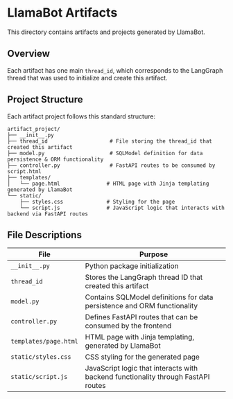 # LlamaBot Artifacts

This directory contains artifacts and projects generated by LlamaBot.

## Overview

Each artifact has one main `thread_id`, which corresponds to the LangGraph thread that was used to initialize and create this artifact.

## Project Structure

Each artifact project follows this standard structure:

```
artifact_project/
├── __init__.py
├── thread_id                    # File storing the thread_id that created this artifact
├── model.py                     # SQLModel definition for data persistence & ORM functionality
├── controller.py                # FastAPI routes to be consumed by script.html
├── templates/
│   └── page.html               # HTML page with Jinja templating generated by LlamaBot
└── static/
    ├── styles.css              # Styling for the page
    └── script.js               # JavaScript logic that interacts with backend via FastAPI routes
```

## File Descriptions

| File | Purpose |
|------|---------|
| `__init__.py` | Python package initialization |
| `thread_id` | Stores the LangGraph thread ID that created this artifact |
| `model.py` | Contains SQLModel definitions for data persistence and ORM functionality |
| `controller.py` | Defines FastAPI routes that can be consumed by the frontend |
| `templates/page.html` | HTML page with Jinja templating, generated by LlamaBot |
| `static/styles.css` | CSS styling for the generated page |
| `static/script.js` | JavaScript logic that interacts with backend functionality through FastAPI routes |